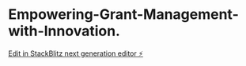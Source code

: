 # Empowering-Grant-Management-with-Innovation.

[Edit in StackBlitz next generation editor ⚡️](https://stackblitz.com/~/github.com/Ai-Nader/Empowering-Grant-Management-with-Innovation.)